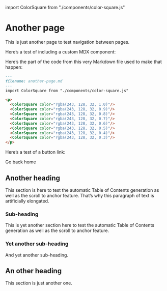import ColorSquare from "./components/color-square.js"

# Another page

This is just another page to test navigation between pages.

Here’s a test of including a custom MDX component:

<p>
  <ColorSquare color="rgba(243, 128, 32, 1.0)"/>
  <ColorSquare color="rgba(243, 128, 32, 0.9)"/>
  <ColorSquare color="rgba(243, 128, 32, 0.8)"/>
  <ColorSquare color="rgba(243, 128, 32, 0.7)"/>
  <ColorSquare color="rgba(243, 128, 32, 0.6)"/>
  <ColorSquare color="rgba(243, 128, 32, 0.5)"/>
  <ColorSquare color="rgba(243, 128, 32, 0.4)"/>
  <ColorSquare color="rgba(243, 128, 32, 0.3)"/>
</p>

Here’s the part of the code from this very Markdown file used to make that happen:

```md
---
filename: another-page.md
---
import ColorSquare from "./components/color-square.js"

<p>
  <ColorSquare color="rgba(243, 128, 32, 1.0)"/>
  <ColorSquare color="rgba(243, 128, 32, 0.9)"/>
  <ColorSquare color="rgba(243, 128, 32, 0.8)"/>
  <ColorSquare color="rgba(243, 128, 32, 0.7)"/>
  <ColorSquare color="rgba(243, 128, 32, 0.6)"/>
  <ColorSquare color="rgba(243, 128, 32, 0.5)"/>
  <ColorSquare color="rgba(243, 128, 32, 0.4)"/>
  <ColorSquare color="rgba(243, 128, 32, 0.3)"/>
</p>
```

Here’s a test of a button link:

<Link className="Button Button-is-docs-primary" to="/">Go back home</Link>

## Another heading

This section is here to test the automatic Table of Contents generation as well as the scroll to anchor feature. That’s why this paragraph of text is artificially elongated.

### Sub-heading

This is yet another section here to test the automatic Table of Contents generation as well as the scroll to anchor feature.

### Yet another sub-heading

And yet another sub-heading.

## An other heading

This section is just another one.
